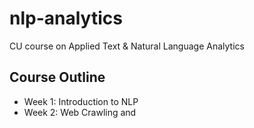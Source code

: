 # nlp-analytics

CU course on Applied Text &amp; Natural Language Analytics

## Course Outline

- Week 1: Introduction to NLP
- Week 2: Web Crawling and 
